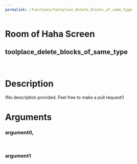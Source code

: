 ```yaml
---
permalink: /functions/toolplace_delete_blocks_of_same_type
---
```

# Room of Haha Screen  
## toolplace_delete_blocks_of_same_type  
&nbsp;  
# Description  
(No description provided. Feel free to make a pull request!) 
&nbsp;  
# Arguments
### argument0, 

&nbsp;  
### argument1

&nbsp;  


